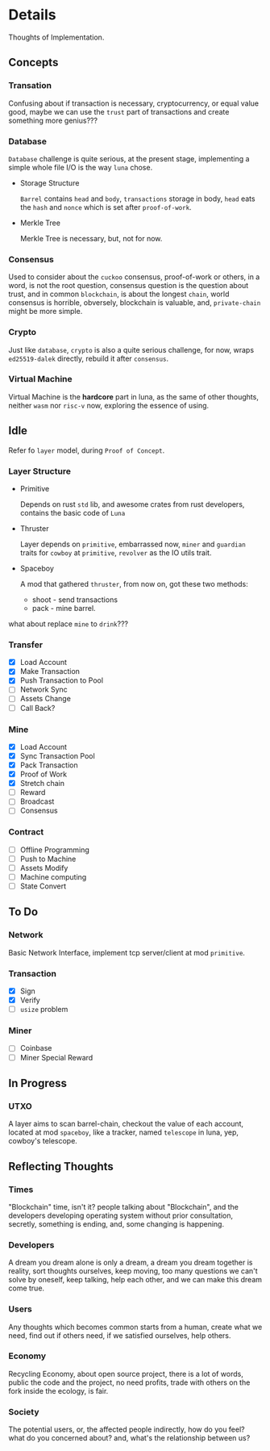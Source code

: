 # Details
Thoughts of Implementation.

## Concepts
### Transation
Confusing about if transaction is necessary, cryptocurrency, or equal value good, maybe we can use the `trust` part of transactions and create something more genius???

### Database
`Database` challenge is quite serious, at the present stage,  implementing a simple whole file I/O is the way `luna` chose.

+ Storage Structure
  
  `Barrel` contains `head` and `body`, `transactions` storage in body, `head` eats the `hash` and `nonce` which is set after `proof-of-work`.

+ Merkle Tree
  
  Merkle Tree is necessary, but, not for now.

### Consensus
Used to consider about the `cuckoo` consensus, proof-of-work or others, in a word, is not the root question, consensus question is the question about trust, and in common `blockchain`, is about the longest `chain`, world consensus is horrible, obversely, blockchain is valuable, and, `private-chain` might be more simple.

### Crypto
Just like `database`, `crypto` is also a quite serious challenge, for now, wraps `ed25519-dalek` directly, rebuild it after `consensus`.

### Virtual Machine
Virtual Machine is the __hardcore__ part in luna, as the same of other thoughts, neither `wasm` nor `risc-v` now, exploring the essence of using.

## Idle
Refer fo `layer` model, during `Proof of Concept`.

### Layer Structure
+ Primitive
  
  Depends on rust `std` lib, and awesome crates from rust developers, contains the basic code of `Luna`

+ Thruster
  
  Layer depends on `primitive`, embarrassed now, `miner` and `guardian` traits for `cowboy` at `primitive`, `revolver` as the IO utils trait.

+ Spaceboy
  
  A mod that gathered `thruster`, from now on, got these two methods:
    + shoot - send transactions
    + pack - mine barrel.
    
what about replace `mine` to `drink`??? 

### Transfer
+ [x] Load Account
+ [x] Make Transaction
+ [x] Push Transaction to Pool
+ [ ] Network Sync
+ [ ] Assets Change
+ [ ] Call Back?

### Mine
+ [x] Load Account
+ [x] Sync Transaction Pool
+ [x] Pack Transaction
+ [x] Proof of Work
+ [x] Stretch chain
+ [ ] Reward
+ [ ] Broadcast
+ [ ] Consensus

### Contract
+ [ ] Offline Programming
+ [ ] Push to Machine
+ [ ] Assets Modify
+ [ ] Machine computing
+ [ ] State Convert

## To Do
### Network
Basic Network Interface, implement tcp server/client at mod `primitive`.

### Transaction
+ [x] Sign
+ [x] Verify
+ [ ] `usize` problem

### Miner
+ [ ] Coinbase
+ [ ] Miner Special Reward

## In Progress
### UTXO
A layer aims to scan barrel-chain,  checkout the value of each account, located at mod `spaceboy`, like a tracker, named `telescope` in luna, yep, cowboy's telescope.

## Reflecting Thoughts
### Times
"Blockchain" time, isn't it? people talking about "Blockchain", and the developers developing operating system without prior consultation, secretly, something is ending, and, some changing is happening.

### Developers
A dream you dream alone is only a dream, a dream you dream together is reality, sort thoughts ourselves, keep moving, too many questions we can't solve by oneself, keep talking, help each other, and we can make this dream come true.

### Users
Any thoughts which becomes common starts from a human, create what we need, find out if others need, if we satisfied ourselves, help others.

### Economy
Recycling Economy, about open source project, there is a lot of words, public the code and the project, no need profits, trade with others on the fork inside the ecology, is fair.

### Society
The potential users, or, the affected people indirectly, how do you feel? what do you concerned about? and, what's the relationship between us?
